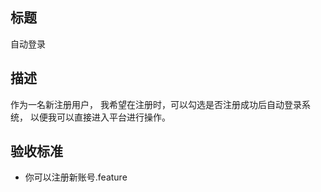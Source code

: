 ## 标题

自动登录

## 描述

作为一名新注册用户，
我希望在注册时，可以勾选是否注册成功后自动登录系统，
以便我可以直接进入平台进行操作。

## 验收标准

- 你可以注册新账号.feature
